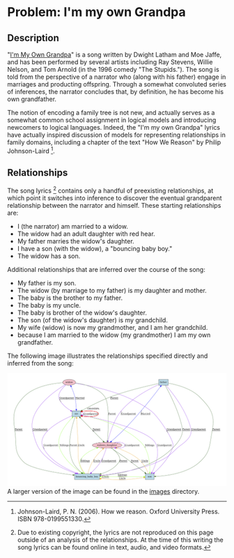 # Problem: I'm my own Grandpa

## Description
"[I'm My Own Grandpa](https://en.wikipedia.org/wiki/I%27m_My_Own_Grandpa)" is a song written by Dwight Latham and Moe Jaffe, and has been performed by several artists including Ray Stevens, Willie Nelson, and Tom Arnold (in the 1996 comedy "The Stupids."). The song is told from the perspective of a narrator who (along with his father) engage in marriages and producting offspring. Through a somewhat convoluted series of inferences, the narrator concludes that, by definition, he has become his own grandfather.

The notion of encoding a family tree is not new, and actually serves as a somewhat common school assignment in logical models and introducing newcomers to logical languages. Indeed, the "I'm my own Grandpa" lyrics have actually inspired discussion of models for representing relationships in family domains, including a chapter of the text "How We Reason" by Philip Johnson-Laird [^1].

[^1]: Johnson-Laird, P. N. (2006). How we reason. Oxford University Press. ISBN 978-0199551330.

## Relationships
The song lyrics [^2] contains only a handful of preexisting relationships, at which point it switches into inference to discover the eventual grandparent relationship between the narrator and himself. These starting relationships are:
* I (the narrator) am married to a widow.
* The widow had an adult daughter with red hear.
* My father marries the widow's daughter.
* I have a son (with the widow), a "bouncing baby boy."
* The widow has a son.

[^2]: Due to existing copyright, the lyrics are not reproduced on this page outside of an analysis of the relationships. At the time of this writing the song lyrics can be found  online in text, audio, and video formats.

Additional relationships that are inferred over the course of the song:
* My father is my son.
* The widow (by marriage to my father) is my daughter and mother.
* The baby is the brother to my father.
* The baby is my uncle.
* The baby is brother of the widow's daughter.
* The son (of the widow's daughter) is my grandchild.
* My wife (widow) is now my grandmother, and I am her grandchild.
* because I am married to the widow (my grandmother) I am my own grandfather.

The following image illustrates the relationships specified directly and inferred from the song:

![Family relationships inferred from the song logic.](images/relationships.png)
A larger version of the image can be found in the [images](images/relationships.pdf) directory.


